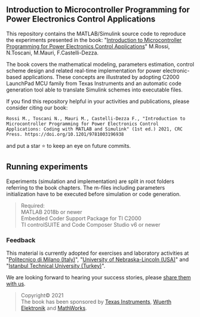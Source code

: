 ## Introduction to Microcontroller Programming for Power Electronics Control Applications
This repository contains the MATLAB/Simulink source code to
reproduce the experiments presented in the book: 
"[Introduction to Microcontroller Programming for Power Electronics Control Applications](https://www.taylorfrancis.com/books/mono/10.1201/9781003196938/introduction-microcontroller-programming-power-electronics-control-applications-mattia-rossi-nicola-toscani-francesco-castelli-dezza-marco-mauri)" M.Rossi, N.Toscani, M.Mauri, F.Castelli-Dezza.

The book covers the mathematical modeling, parameters estimation, control scheme design and related real-time implementation for power electronic-based applications. These concepts are illustrated by adopting C2000 LaunchPad MCU family from Texas Instruments and an automatic code generation tool able to translate Simulink schemes into executable files. 

If you find this repository helpful in your activities and publications, please consider citing our book:
```
Rossi M., Toscani N., Mauri M., Castelli-Dezza F., "Introduction to Microcontroller Programming for Power Electronics Control Applications: Coding with MATLAB and Simulink" (1st ed.) 2021, CRC Press. https://doi.org/10.1201/9781003196938
```
and put a star :star: to keep an eye on future commits. 



## Running experiments
Experiments (simulation and implementation) are split in root folders referring to the book chapters.
The m-files including parameters initialization have to be executed before simulation or code generation.  

>Required:  
>MATLAB 2018b or newer  
>Embedded Coder Support Package for TI C2000    
>TI controlSUITE and Code Composer Studio v6 or newer  

### Feedback
This material is currently adopted for exercises and laboratory activities at "[Politecnico di Milano (Italy)](https://www.polimi.it/en)", "[University of Nebraska-Lincoln (USA)](https://www.unl.edu/)" and "[Istanbul Technical University (Turkey)](https://www.itu.edu.tr/en)".

We are looking forward to hearing your success stories, please [share them with us](mailto:mattia.rossi@epebbs.com).

>Copyright© 2021  
The book has been sponsored by [Texas Instruments](https://www.ti.com/tool/MATHW-3P-SLEC), [Wuerth Elektronik](https://www.we-online.com/en) and [MathWorks](https://it.mathworks.com/hardware-support/ti-c2000-embedded-coder.html).
